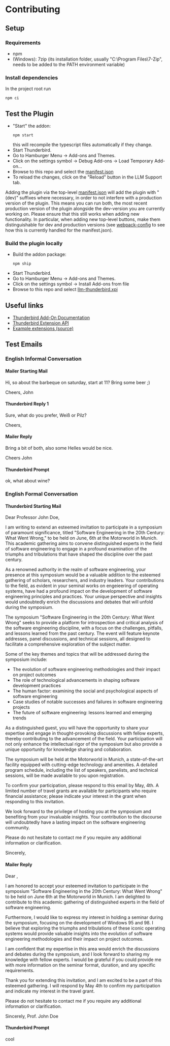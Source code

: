 # Contributing

## Setup

### Requirements

- npm
- (Windows): 7zip (its installation folder, usually "C:\Program Files\7-Zip", needs to be added to the PATH environment variable)

### Install dependencies

In the project root run
```shell
npm ci
```

## Test the Plugin

- "Start" the addon:
  ```shell
  npm start
  ```
  this will recompile the typescript files automatically if they change.
- Start Thunderbird.
- Go to Hamburger Menu -> Add-ons and Themes.
- Click on the settings symbol -> Debug Add-ons -> Load Temporary Add-on...
- Browse to this repo and select the [manifest.json](./manifest.json)
- To reload the changes, click on the "Reload" button in the LLM Support tab.

Adding the plugin via the top-level [manifest.json](./manifest.json) will add the plugin with "(dev)" suffixes where
necessary,
in order to not interfere with a production version of the plugin.
This means you can run both, the most recent production version of the plugin alongside the dev-version you are
currently working on.
Please ensure that this still works when adding new functionality.
In particular, when adding new top-level buttons, make them distinguishable for dev and production versions
(see [webpack-config](./webpack.config.js) to see how this is currently handled for the manifest.json).

### Build the plugin locally

- Build the addon package:
  ```shell
  npm ship
  ```
- Start Thunderbird.
- Go to Hamburger Menu -> Add-ons and Themes.
- Click on the settings symbol -> Install Add-ons from file
- Browse to this repo and select [llm-thunderbird.xpi](llm-thunderbird.xpi)

## Useful links

- [Thunderbird Add-On Documentation](https://developer.thunderbird.net/add-ons/about-add-ons)
- [Thunderbird Extension API](https://webextension-api.thunderbird.net/en/stable/)
- [Example extensions (source)](https://github.com/thunderbird/sample-extensions)

## Test Emails

### English Informal Conversation
#### Mailer Starting Mail
Hi,
so about the barbeque on saturday, start at 11? Bring some beer ;)

Cheers,
John
#### Thunderbird Reply 1
Sure, what do you prefer, Weiß or Pilz?

Cheers,
<your first name>
#### Mailer Reply
Bring a bit of both, also some Helles would be nice.

Cheers 
John
#### Thunderbird Prompt
ok, what about wine?

### English Formal Conversation
#### Thunderbird Starting Mail
Dear Professor John Doe,

I am writing to extend an esteemed invitation to participate in a
symposium of paramount significance, titled "Software Engineering in the
20th Century: What Went Wrong," to be held on June, 6th at the
Motorworld in Munich. This academic gathering aims to convene
distinguished experts in the field of software engineering to engage in
a profound examination of the triumphs and tribulations that have shaped
the discipline over the past century.

As a renowned authority in the realm of software engineering, your
presence at this symposium would be a valuable addition to the esteemed
gathering of scholars, researchers, and industry leaders. Your
contributions to the field, as evident in your seminal works on
engeieering of operating systems, have had a profound impact on the
development of software engineering principles and practices. Your
unique perspective and insights would undoubtedly enrich the discussions
and debates that will unfold during the symposium.

The symposium "Software Engineering in the 20th Century: What Went
Wrong" seeks to provide a platform for introspection and critical
analysis of the software engineering discipline, with a focus on the
challenges, pitfalls, and lessons learned from the past century. The
event will feature keynote addresses, panel discussions, and technical
sessions, all designed to facilitate a comprehensive exploration of the
subject matter.

Some of the key themes and topics that will be addressed during the
symposium include:

* The evolution of software engineering methodologies and their impact
  on project outcomes
* The role of technological advancements in shaping software development
  practices
* The human factor: examining the social and psychological aspects of
  software engineering
* Case studies of notable successes and failures in software engineering
  projects
* The future of software engineering: lessons learned and emerging trends

As a distinguished guest, you will have the opportunity to share your
expertise and engage in thought-provoking discussions with fellow
experts, thereby contributing to the advancement of the field. Your
participation will not only enhance the intellectual rigor of the
symposium but also provide a unique opportunity for knowledge sharing
and collaboration.

The symposium will be held at the Motorworld in Munich, a
state-of-the-art facility equipped with cutting-edge technology and
amenities. A detailed program schedule, including the list of speakers,
panelists, and technical sessions, will be made available to you upon
registration.

To confirm your participation, please respond to this email by May, 4th.
A limited number of travel grants are available for participants who
require financial assistance; please indicate your interest in the grant
when responding to this invitation.

We look forward to the privilege of hosting you at the symposium and
benefiting from your invaluable insights. Your contribution to the
discourse will undoubtedly have a lasting impact on the software
engineering community.

Please do not hesitate to contact me if you require any additional
information or clarification.

Sincerely,
<your name>
#### Mailer Reply
Dear <your name>,

I am honored to accept your esteemed invitation to participate in the symposium "Software Engineering in the 20th Century: What Went Wrong" to be held on June 6th at the Motorworld in Munich. I am delighted to contribute to this academic gathering of distinguished experts in the field of software engineering.

Furthermore, I would like to express my interest in holding a seminar during the symposium, focusing on the development of Windows 95 and 98. I believe that exploring the triumphs and tribulations of these iconic operating systems would provide valuable insights into the evolution of software engineering methodologies and their impact on project outcomes.

I am confident that my expertise in this area would enrich the discussions and debates during the symposium, and I look forward to sharing my knowledge with fellow experts. I would be grateful if you could provide me with more information on the seminar format, duration, and any specific requirements.

Thank you for extending this invitation, and I am excited to be a part of this esteemed gathering. I will respond by May 4th to confirm my participation and indicate my interest in the travel grant.

Please do not hesitate to contact me if you require any additional information or clarification.

Sincerely,
Prof. John Doe
#### Thunderbird Prompt
cool
